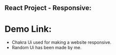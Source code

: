 ## React Project - Responsive:
# Demo Link:
- Chakra Ui used for making a website responsive.
- Random Ui has been made by me.
